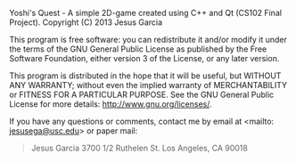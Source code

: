 Yoshi's Quest - A simple 2D-game created using C++ and Qt (CS102 Final Project).
Copyright (C) 2013 Jesus Garcia

This program is free software: you can redistribute it 
and/or modify it under the terms of the GNU General 
Public License as published by the Free Software 
Foundation, either version 3 of the License, or any 
later version.

This program is distributed in the hope that it will 
be useful, but WITHOUT ANY WARRANTY; without even the 
implied warranty of MERCHANTABILITY or FITNESS FOR A 
PARTICULAR PURPOSE. See the GNU General Public License 
for more details: <http://www.gnu.org/licenses/>.

If you have any questions or comments, contact me by 
email at <mailto: jesusega@usc.edu> or paper mail:

>Jesus Garcia
>3700 1/2 Ruthelen St.
>Los Angeles, CA 90018

